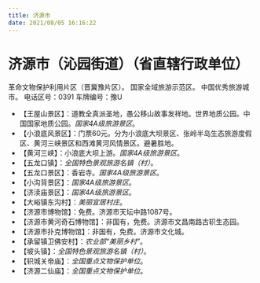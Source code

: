 ```yaml
---
title: 济源市
date: 2021/08/05 16:16:22
---
```


# 济源市（沁园街道）（省直辖行政单位）
革命文物保护利用片区（晋冀豫片区）。
国家全域旅游示范区。
中国优秀旅游城市。
电话区号：0391
车牌编号：豫U
* 【王屋山景区】：道教全真派圣地，愚公移山故事发祥地。世界地质公园。中国国家地质公园。*国家4A级旅游景区*。
* 【小浪底风景区】：门票60元。分为小浪底大坝景区、张岭半岛生态旅游度假区、黄河三峡景区和西滩黄河风情景区。避暑胜地。
* 【黄河三峡】：小浪底大坝上游。*国家4A级旅游景区*。
* 【五龙口镇】：*全国特色景观旅游名镇（村）*。
* 【五龙口景区】：香岩寺。*国家4A级旅游景区*。
* 【小沟背景区】：*国家4A级旅游景区*。
* 【济渎庙景区】：*国家4A级旅游景区*。
* 【大峪镇东沟村】：*美丽宜居村庄*。
* 【济源市博物馆】：免费。济源市天坛中路1087号。
* 【济源市黄河奇石博物馆】：非国有，免费。济源市文昌南路古轵生态园。
* 【济源市扑克博物馆】：非国有，免费。济源市文化城。
* 【承留镇卫佛安村】：*农业部“美丽乡村”*。
* 【坡头镇】：*全国特色景观旅游名镇（村）*。
* 【轵城关帝庙】：*全国重点文物保护单位*。
* 【济源二仙庙】：*全国重点文物保护单位*。

